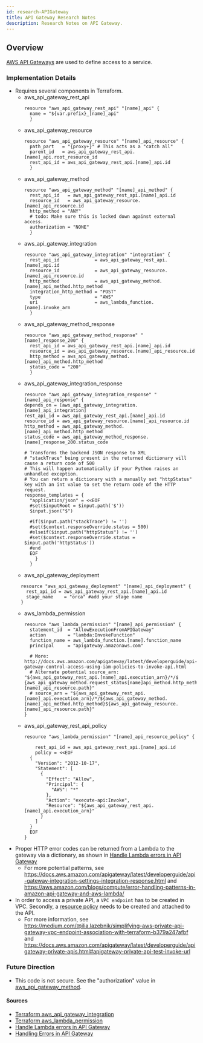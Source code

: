 ```yaml
---
id: research-APIGateway
title: API Gateway Research Notes
description: Research Notes on API Gateway.
---
```


## Overview

[AWS API Gateways](https://aws.amazon.com/api-gateway/) are used to define access to a service.

### Implementation Details
- Requires several components in Terraform.
  - aws_api_gateway_rest_api
    ```
    resource "aws_api_gateway_rest_api" "[name]_api" {
      name = "${var.prefix}_[name]_api"
      }
    ```
  - aws_api_gateway_resource
    ```
    resource "aws_api_gateway_resource" "[name]_api_resource" {
      path_part   = "{proxy+}" # This acts as a "catch all"
      parent_id   = aws_api_gateway_rest_api.[name]_api.root_resource_id
      rest_api_id = aws_api_gateway_rest_api.[name]_api.id
      }
    ```
  - aws_api_gateway_method
    ```
    resource "aws_api_gateway_method" "[name]_api_method" {
      rest_api_id   = aws_api_gateway_rest_api.[name]_api.id
      resource_id   = aws_api_gateway_resource.[name]_api_resource.id
      http_method = "ANY"
      # todo: Make sure this is locked down against external access.
      authorization = "NONE"
      }
    ```
  - aws_api_gateway_integration
    ```
    resource "aws_api_gateway_integration" "integration" {
      rest_api_id             = aws_api_gateway_rest_api.[name]_api.id
      resource_id             = aws_api_gateway_resource.[name]_api_resource.id
      http_method             = aws_api_gateway_method.[name]_api_method.http_method
      integration_http_method = "POST"
      type                    = "AWS"
      uri                     = aws_lambda_function.[name].invoke_arn
      }
    ```
  - aws_api_gateway_method_response
    ```
    resource "aws_api_gateway_method_response" "[name]_response_200" {
      rest_api_id = aws_api_gateway_rest_api.[name]_api.id
      resource_id = aws_api_gateway_resource.[name]_api_resource.id
      http_method = aws_api_gateway_method.[name]_api_method.http_method
      status_code = "200"
      }
    ```
  - aws_api_gateway_integration_response
    ```
    resource "aws_api_gateway_integration_response" "[name]_api_response" {
    depends_on = [aws_api_gateway_integration.[name]_api_integration]
    rest_api_id = aws_api_gateway_rest_api.[name]_api.id
    resource_id = aws_api_gateway_resource.[name]_api_resource.id
    http_method = aws_api_gateway_method.[name]_api_method.http_method
    status_code = aws_api_gateway_method_response.[name]_response_200.status_code
  
    # Transforms the backend JSON response to XML
    # "stackTrace" being present in the returned dictionary will cause a return code of 500
    # This will happen automatically if your Python raises an unhandled exception.
    # You can return a dictionary with a manually set "httpStatus" key with an int value to set the return code of the HTTP request.
    response_templates = {
      "application/json" = <<EOF
      #set($inputRoot = $input.path('$'))
      $input.json("$")
      
      #if($input.path("stackTrace") != '')
      #set($context.responseOverride.status = 500)
      #elseif($input.path("httpStatus") != '')
      #set($context.responseOverride.status = $input.path('httpStatus'))
      #end
      EOF
        }
      }
    ```
  - aws_api_gateway_deployment
  ```
    resource "aws_api_gateway_deployment" "[name]_api_deployment" {
      rest_api_id = aws_api_gateway_rest_api.[name]_api.id
      stage_name    = "orca" #add your stage name
    }
    ```
  - aws_lambda_permission
    ```
    resource "aws_lambda_permission" "[name]_api_permission" {
      statement_id  = "AllowExecutionFromAPIGateway"
      action        = "lambda:InvokeFunction"
      function_name = aws_lambda_function.[name].function_name
      principal     = "apigateway.amazonaws.com"
    
      # More: http://docs.aws.amazon.com/apigateway/latest/developerguide/api-gateway-control-access-using-iam-policies-to-invoke-api.html
      # Alternate potential source_arn: "${aws_api_gateway_rest_api.[name]_api.execution_arn}/*/$ {aws_api_gateway_method.request_status[name]api_method.http_method}${aws_api_gateway_resource.[name]_api_resource.path}"
      # source_arn = "${aws_api_gateway_rest_api.[name]_api.execution_arn}/*/${aws_api_gateway_method.[name]_api_method.http_method}${aws_api_gateway_resource.[name]_api_resource.path}"
    }
    ```  
  - aws_api_gateway_rest_api_policy
    ```
    resource "aws_lambda_permission" "[name]_api_resource_policy" {

        rest_api_id = aws_api_gateway_rest_api.[name]_api.id
        policy = <<EOF
      {
        "Version": "2012-10-17",
        "Statement": [
          {
            "Effect": "Allow",
            "Principal": {
              "AWS": "*"
            },
            "Action": "execute-api:Invoke",
            "Resource": "${aws_api_gateway_rest_api.[name]_api.execution_arn}"
          }
        ]
      }
      EOF
    }
    ``` 
- Proper HTTP error codes can be returned from a Lambda to the gateway via a dictionary, as shown in [Handle Lambda errors in API Gateway](https://docs.aws.amazon.com/apigateway/latest/developerguide/handle-errors-in-lambda-integration.html)
  - For more potential patterns, see https://docs.aws.amazon.com/apigateway/latest/developerguide/api-gateway-integration-settings-integration-response.html and https://aws.amazon.com/blogs/compute/error-handling-patterns-in-amazon-api-gateway-and-aws-lambda/
- In order to access a private API, a `VPC endpoint` has to be created in VPC. Secondly, a [resource policy](https://docs.aws.amazon.com/apigateway/latest/developerguide/apigateway-resource-policies-create-attach.html) needs to be created and attached to the API.
   - For more information, see
 https://medium.com/@ilia.lazebnik/simplifying-aws-private-api-gateway-vpc-endpoint-association-with-terraform-b379a247afbf and 
 https://docs.aws.amazon.com/apigateway/latest/developerguide/apigateway-private-apis.html#apigateway-private-api-test-invoke-url

### Future Direction
- This code is not secure. See the "authorization" value in [aws_api_gateway_method](https://registry.terraform.io/providers/hashicorp/aws/latest/docs/resources/api_gateway_method).

#### Sources
- [Terraform aws_api_gateway_integration](https://registry.terraform.io/providers/hashicorp/aws/latest/docs/resources/api_gateway_integration)
- [Terraform aws_lambda_permission](https://registry.terraform.io/providers/hashicorp/aws/latest/docs/resources/lambda_permission)
- [Handle Lambda errors in API Gateway](https://docs.aws.amazon.com/apigateway/latest/developerguide/handle-errors-in-lambda-integration.html)
- [Handling Errors in API Gateway](https://docs.aws.amazon.com/apigateway/api-reference/handling-errors/)